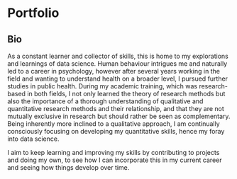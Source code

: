 # Portfolio

## Bio
As a constant learner and collector of skills, this is home to my explorations and learnings of data science. Human behaviour intrigues me and naturally led to a career in psychology, however after several years working in the field and wanting to understand health on a broader level, I pursued further studies in public health. During my academic training, which was research-based in both fields, I not only learned the theory of research methods but also the importance of a thorough understanding of qualitative and quantitative research methods and their relationship, and that they are not mutually exclusive in research but should rather be seen as complementary. Being inherently more inclined to a qualitative approach, I am continually consciously focusing on developing my quantitative skills, hence my foray into data science.

I aim to keep learning and improving my skills by contributing to projects and doing my own, to see how I can incorporate this in my current career and seeing how things develop over time.
